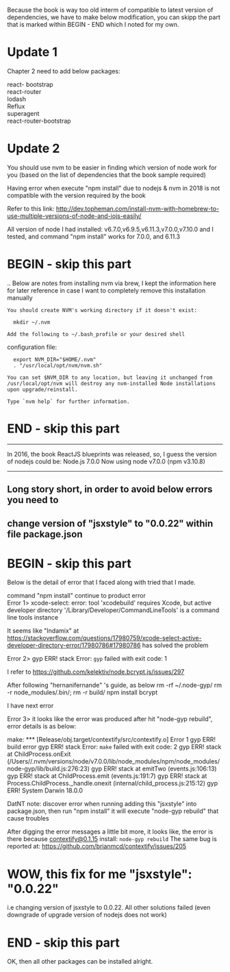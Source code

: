 Because the book is way too old interm of compatible to latest version of dependencies, we have to make below modification, you can skipp the part that is marked within BEGIN - END which I noted for my own.

# Update 1
Chapter 2 need to add below packages:  
  
react- bootstrap  
react-router  
lodash  
Reflux  
superagent  
react-router-bootstrap  
  
  
# Update 2
You should use nvm to be easier in finding which version of node work for you (based on the list of dependencies that the book sample required)

Having error when execute "npm install" due to nodejs & nvm in 2018 is not compatible with the version required by the book
  
Refer to this link: http://dev.topheman.com/install-nvm-with-homebrew-to-use-multiple-versions-of-node-and-iojs-easily/

All version of node I had installed:  v6.7.0,v6.9.5,v6.11.3,v7.0.0,v7.10.0
and I tested, and command "npm install" works for 7.0.0, and 6.11.3

# BEGIN - skip this part
..
Below are notes from installing nvm via brew, I kept the information here for later reference in case I want to completely remove this installation manually

    You should create NVM's working directory if it doesn't exist:

      mkdir ~/.nvm

    Add the following to ~/.bash_profile or your desired shell
configuration file:

      export NVM_DIR="$HOME/.nvm"
      . "/usr/local/opt/nvm/nvm.sh"

    You can set $NVM_DIR to any location, but leaving it unchanged from
    /usr/local/opt/nvm will destroy any nvm-installed Node installations
    upon upgrade/reinstall.

    Type `nvm help` for further information.
  
# END - skip this part
-------------
In 2016, the book ReactJS blueprints was released, so, I guess the version of nodejs could be: Node.js 7.0.0
  Now using node v7.0.0 (npm v3.10.8)
  
  
---------------
## Long story short, in order to avoid below errors you need to  
##   change version of "jsxstyle" to "0.0.22" within file package.json

# BEGIN - skip this part
Below is the detail of error that I faced along with tried that I made.

command "npm install" continue to product error  
Error 1> xcode-select: error: tool 'xcodebuild' requires Xcode, but active developer directory '/Library/Developer/CommandLineTools' is a command line tools instance
  
It seems like "Indamix" at https://stackoverflow.com/questions/17980759/xcode-select-active-developer-directory-error/17980786#17980786 has solved the problem

  
Error 2> gyp ERR! stack Error: `gyp` failed with exit code: 1
  
I refer to https://github.com/kelektiv/node.bcrypt.js/issues/297
  
After following "hernanifernande" 's guide, as below
  rm -rf ~/.node-gyp/
  rm -r node_modules/.bin/;
  rm -r build/
  npm install bcrypt


 I have next error 

Error 3> it looks like the error was produced after hit "node-gyp rebuild", error details is as below:

make: *** [Release/obj.target/contextify/src/contextify.o] Error 1
gyp ERR! build error 
gyp ERR! stack Error: `make` failed with exit code: 2
gyp ERR! stack     at ChildProcess.onExit (/Users/<home directory>/.nvm/versions/node/v7.0.0/lib/node_modules/npm/node_modules/node-gyp/lib/build.js:276:23)
gyp ERR! stack     at emitTwo (events.js:106:13)
gyp ERR! stack     at ChildProcess.emit (events.js:191:7)
gyp ERR! stack     at Process.ChildProcess._handle.onexit (internal/child_process.js:215:12)
gyp ERR! System Darwin 18.0.0

DatNT note: discover error when running adding this "jsxstyle" into package.json, then run "npm install" it will execute "node-gyp rebuild" that cause troubles


After digging the error messages a little bit more, it looks like, the error is there because
   contextify@0.1.15 install: `node-gyp rebuild`
   The same bug is reported at: https://github.com/brianmcd/contextify/issues/205
  

# WOW, this fix for me "jsxstyle": "0.0.22"
i.e changing version of jsxstyle to 0.0.22. All other solutions failed (even downgrade of upgrade version of nodejs does not work)
# END - skip this part

OK, then all other packages can be installed alright.

